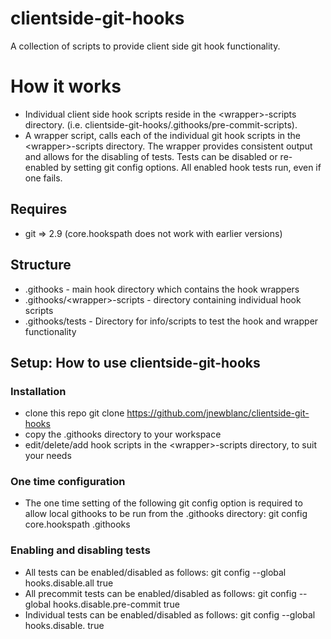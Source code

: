 # clientside-git-hooks
A collection of scripts to provide client side git hook functionality.

# How it works
* Individual client side hook scripts reside in the &lt;wrapper&gt;-scripts directory.  (i.e. clientside-git-hooks/.githooks/pre-commit-scripts).
* A wrapper script, calls each of the individual git hook scripts in the &lt;wrapper&gt;-scripts directory.  The wrapper provides consistent output and allows for the disabling of tests.  Tests can be disabled or re-enabled by setting git config options.  All enabled hook tests run, even if one fails.

## Requires
* git => 2.9 (core.hookspath does not work with earlier versions)

## Structure
* .githooks - main hook directory which contains the hook wrappers
* .githooks/&lt;wrapper&gt;-scripts - directory containing individual hook scripts
* .githooks/tests - Directory for info/scripts to test the hook and wrapper functionality

## Setup: How to use clientside-git-hooks

### Installation
* clone this repo
    git clone https://github.com/jnewblanc/clientside-git-hooks
* copy the .githooks directory to your workspace
* edit/delete/add hook scripts in the &lt;wrapper&gt;-scripts directory, to suit your needs

### One time configuration
* The one time setting of the following git config option is required to allow local githooks to be run from the .githooks directory:
    git config core.hookspath .githooks

### Enabling and disabling tests
* All tests can be enabled/disabled as follows:
    git config --global hooks.disable.all true
* All precommit tests can be enabled/disabled as follows:
    git config --global hooks.disable.pre-commit true
* Individual tests can be enabled/disabled as follows:
    git config --global hooks.disable.<onehook> true
